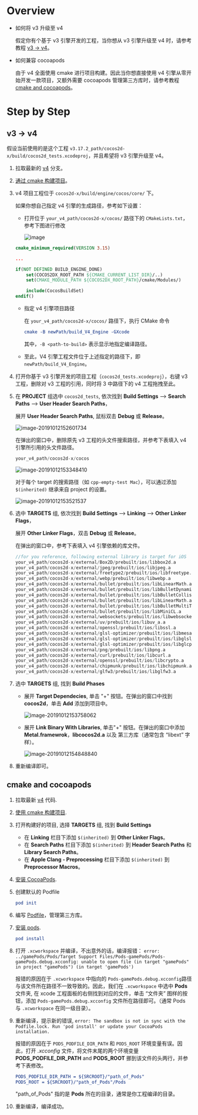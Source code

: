 # Overview

- 如何将 v3 升级至 v4

  假定你有个基于 v3 引擎开发的工程，当你想从 v3 引擎升级至 v4 时，请参考教程 [v3 -> v4](#v3---v4)。

- 如何兼容 cocoapods

  由于 v4 全面使用 cmake 进行项目构建。因此当你想直接使用 v4 引擎从零开始开发一款项目，又额外需要 cocoapods 管理第三方库时，请参考教程  [cmake and cocoapods](#using-cmake-and-cocoapods)。

# Step by Step

## v3 -> v4

假设当前使用的是这个工程 `v3.17.2_path/cocos2d-x/build/cocos2d_tests.xcodeproj`，并且希望将 v3 引擎升级至 v4。

1. 拉取最新的 [v4](https://github.com/cocos2d/cocos2d-x/tree/v4) 分支。

2. [通过 cmake 构建项目](https://github.com/cocos2d/cocos2d-x/blob/v4/cmake/README.md#generate-macos-project)。

3. v4 项目工程位于 `cocos2d-x/build/engine/cocos/core/` 下。

   如果你想自己指定 v4 引擎的生成路径，参考如下设置：

   - 打开位于 `your_v4_path/cocos2d-x/cocos/` 路径下的 `CMakeLists.txt`，参考下图进行修改

     ![image](../../en/upgradeGuide/pics/migration1.png)

   ```cmake
   cmake_minimum_required(VERSION 3.15)
   
   ...
   
   if(NOT DEFINED BUILD_ENGINE_DONE)
       set(COCOS2DX_ROOT_PATH ${CMAKE_CURRENT_LIST_DIR}/..)
       set(CMAKE_MODULE_PATH ${COCOS2DX_ROOT_PATH}/cmake/Modules/)
   
       include(CocosBuildSet)
   endif()
   ```

   - 指定 v4 引擎项目路径

     在 `your_v4_path/cocos2d-x/cocos/` 路径下，执行 CMake 命令 

     ```cmake
     cmake -B newPath/build_V4_Engine -GXcode
     ```

     其中，`-B <path-to-build>` 表示显示地指定编译路径。

   - 至此，V4 引擎工程文件位于上述指定的路径下，即 `newPath/build_V4_Engine`。

4. 打开你基于 v3 引擎开发的项目工程（`cocos2d_tests.xcodeproj`），右键 v3 工程，删除对 v3 工程的引用，同时将 3 中路径下的 v4 工程拖拽至此。

5. 在 **PROJECT** 组选中 `cocos2d_tests`, 依次找到 **Build Settings** —> **Search Paths** —> **User Header Search Paths**，

   展开 **User Header Search Paths**, 鼠标双击 **Debug** 或 **Release**。

   ![image-20191012152601734](../../en/upgradeGuide/pics/migration2.png)

   在弹出的窗口中，删除原先 v3 工程的头文件搜索路径，并参考下表填入 v4 引擎所引用的头文件路径。

   ```c
   your_v4_path/cocos2d-x/cocos
   ```

   ![image-20191012153348410](../../en/upgradeGuide/pics/migration3.png)

   对于每个 target 的搜索路径（如 `cpp-empty-test Mac`），可以通过添加 `$(inherited)` 继承来自 project 的设置。

   ![image-20191012153521537](../../en/upgradeGuide/pics/migration4.png)

6. 选中 **TARGETS** 组, 依次找到 **Build Settings** —> **Linking** —> **Other Linker Flags**，

   展开 **Other Linker Flags**，双击 **Debug** 或 **Release**。

   在弹出的窗口中，参考下表填入 v4 引擎依赖的库文件。

   ```c
   //for you reference, following external library is target for iOS
   your_v4_path/cocos2d-x/external/Box2D/prebuilt/ios/libbox2d.a
   your_v4_path/cocos2d-x/external/jpeg/prebuilt/ios/libjpeg.a
   your_v4_path/cocos2d-x/external/freetype2/prebuilt/ios/libfreetype.a
   your_v4_path/cocos2d-x/external/webp/prebuilt/ios/libwebp.a
   your_v4_path/cocos2d-x/external/bullet/prebuilt/ios/libLinearMath.a
   your_v4_path/cocos2d-x/external/bullet/prebuilt/ios/libBulletDynamics.a
   your_v4_path/cocos2d-x/external/bullet/prebuilt/ios/libBulletCollision.a
   your_v4_path/cocos2d-x/external/bullet/prebuilt/ios/libLinearMath.a
   your_v4_path/cocos2d-x/external/bullet/prebuilt/ios/libBulletMultiThreaded.a
   your_v4_path/cocos2d-x/external/bullet/prebuilt/ios/libMiniCL.a
   your_v4_path/cocos2d-x/external/websockets/prebuilt/ios/libwebsockets.a
   your_v4_path/cocos2d-x/external/uv/prebuilt/ios/libuv_a.a
   your_v4_path/cocos2d-x/external/openssl/prebuilt/ios/libssl.a
   your_v4_path/cocos2d-x/external/glsl-optimizer/prebuilt/ios/libmesa.a
   your_v4_path/cocos2d-x/external/glsl-optimizer/prebuilt/ios/libglsl_optimizer.a
   your_v4_path/cocos2d-x/external/glsl-optimizer/prebuilt/ios/libglcpp-library.a
   your_v4_path/cocos2d-x/external/png/prebuilt/ios/libpng.a
   your_v4_path/cocos2d-x/external/curl/prebuilt/ios/libcurl.a
   your_v4_path/cocos2d-x/external/openssl/prebuilt/ios/libcrypto.a
   your_v4_path/cocos2d-x/external/chipmunk/prebuilt/ios/libchipmunk.a
   your_v4_path/cocos2d-x/external/glfw3/prebuilt/ios/libglfw3.a
   ```

7. 选中 **TARGETS** 组, 找到 **Build Phases**

   - 展开 **Target Dependecies**, 单击 "+" 按钮。在弹出的窗口中找到 **cocos2d**，单击 **Add** 添加到项目中。

     ![image-20191012153758062](../../en/upgradeGuide/pics/migration5.png)

   - 展开 **Link Binary With Libraries**, 单击"+" 按钮。在弹出的窗口中添加 **Metal.framewrok**，**libcocos2d.a** 以及 第三方库（通常包含 “libext” 字样）。

     ![image-20191012154848840](../../en/upgradeGuide/pics/migration6.png)

8. 重新编译即可。

##  cmake and cocoapods

1. 拉取最新 [v4](https://github.com/cocos2d/cocos2d-x/tree/v4) 代码.

2. [使用 cmake 构建项目](https://github.com/cocos2d/cocos2d-x/blob/v4/cmake/README.md#generate-macos-project).

3. 打开构建好的项目, 选择 **TARGETS** 组, 找到 **Build Settings**

   - 在 **Linking** 栏目下添加 `$(inherited)` 到 **Other Linker Flags**。
   - 在 **Search Paths** 栏目下添加 `$(inherited)` 到 **Header Search Paths** 和 **Library Search Paths**。
   - 在 **Apple Clang - Preprocessing** 栏目下添加 `$(inherited)` 到 **Preprocessor Macros**。

4. [安装 CocoaPods](https://cocoapods.org/).

5. 创建默认的 Podfile

   ```cmake
   pod init
   ```

6.  编写 [Podfile](https://guides.cocoapods.org/using/the-podfile.html)，管理第三方库。

7. [安装 pods](https://guides.cocoapods.org/using/pod-install-vs-update.html).

   ```cmake
   pod install
   ```

8. 打开 `.xcworkspace` 并编译，不出意外的话，编译报错： `error: ../gamePods/Pods/Target Support Files/Pods-gamePods/Pods-gamePods.debug.xcconfig: unable to open file (in target "gamePods" in project "gamePods") (in target 'gamePods')`

   报错的原因在于 `.xcworkspace` 中指向的 `Pods-gamePods.debug.xcconfig`路径 与该文件所在路径不一致导致的。因此，我们在  `.xcworkspace` 中选中 **Pods** 文件夹, 在 xcode 工程面板的右侧找到对应的文件，单击 “文件夹” 图样的按钮，添加 `Pods-gamePods.debug.xcconfig` 文件所在路径即可。（通常 Pods 与 `.xcworkspace` 在同一级目录）。

9. 重新编译，提示新的错误, `error: The sandbox is not in sync with the Podfile.lock. Run 'pod install' or update your CocoaPods installation.`

   报错的原因在于 `PODS_PODFILE_DIR_PATH` 和 `PODS_ROOT` 环境变量有误。因此，打开 *.xcconfig* 文件，将文件末尾的两个环境变量 **PODS_PODFILE_DIR_PATH** and **PODS_ROOT** 挪到该文件的头两行，并参考下表修改。

   ```cmake
   PODS_PODFILE_DIR_PATH = ${SRCROOT}/"path_of_Pods"
   PODS_ROOT = ${SRCROOT}/"path_of_Pods"/Pods
   ```

   "path_of_Pods" 指的是 **Pods** 所在的目录，通常是你工程编译的目录。

10. 重新编译，编译成功。






